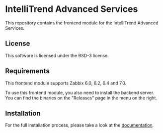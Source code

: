 # IntelliTrend Advanced Services

This repository contains the frontend module for the IntelliTrend Advanced Services.

## License

This software is licensed under the BSD-3 license.

## Requirements

This frontend module supports Zabbix 6.0, 6.2, 6.4 and 7.0.

To use this frontend module, you also need to install the backend server. You can find the binaries on the "Releases" page in the menu on the right.

## Installation

For the full installation process, please take a look at the [documentation](docs/Documentation.md).

